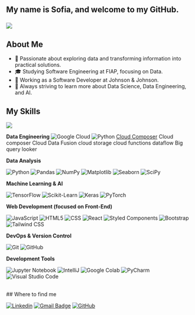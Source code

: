 <h2 align="left">My name is Sofia, and welcome to my GitHub.</h2>

###

![](https://komarev.com/ghpvc/?username=sofiasawczenko&color=006bed)

###

## About Me

- 🤔 Passionate about exploring data and transforming information into practical solutions.
- 🎓 Studying Software Engineering at FIAP, focusing on Data.
- 💼 Working as a Software Developer at Johnson & Johnson.
- 🌱 Always striving to learn more about Data Science, Data Engineering, and AI.

## My Skills

<a href="https://github.com/sofiasawczenko" title="Sofia's Profile">
  <img src="https://github-readme-stats.vercel.app/api/top-langs/?username=sofiasawczenko&theme=light&hide_border=false&include_all_commits=true&count_private=true&layout=compact" />
</a>

**Data Engineering**
![Google Cloud](https://img.shields.io/badge/-GCP-FFFFFF?style=flat&logo=GCP&logoColor=3776AB)
![Python](https://img.shields.io/badge/-Python-FFFFFF?style=flat&logo=python&logoColor=3776AB)
[Cloud Composer](https://img.shields.io/badge/Cloud%20Composer-blue.svg)
Cloud composer
Cloud Data Fusion
cloud storage
cloud functions
dataflow
Big query
looker


**Data Analysis**

![Python](https://img.shields.io/badge/-Python-FFFFFF?style=flat&logo=python&logoColor=3776AB)
![Pandas](https://img.shields.io/badge/-Pandas-FFFFFF?style=flat&logo=pandas&logoColor=150458)
![NumPy](https://img.shields.io/badge/-NumPy-FFFFFF?style=flat&logo=numpy&logoColor=013243)
![Matplotlib](https://img.shields.io/badge/-Matplotlib-FFFFFF?style=flat&logo=matplotlib&logoColor=003366)
![Seaborn](https://img.shields.io/badge/-Seaborn-FFFFFF?style=flat&logo=seaborn&logoColor=2377B7)
![SciPy](https://img.shields.io/badge/-SciPy-FFFFFF?style=flat&logo=scipy&logoColor=8CA1AF)

**Machine Learning & AI**

![TensorFlow](https://img.shields.io/badge/-TensorFlow-FFFFFF?style=flat&logo=tensorflow&logoColor=FF6F00)
![Scikit-Learn](https://img.shields.io/badge/-Scikit--Learn-FFFFFF?style=flat&logo=scikit-learn&logoColor=F7931E)
![Keras](https://img.shields.io/badge/-Keras-FFFFFF?style=flat&logo=keras&logoColor=D00000)
![PyTorch](https://img.shields.io/badge/-PyTorch-FFFFFF?style=flat&logo=pytorch&logoColor=EE4C2C)

**Web Development (focused on Front-End)**

![JavaScript](https://img.shields.io/badge/-JavaScript-FFFFFF?style=flat&logo=javascript&logoColor=F7DF1E)
![HTML5](https://img.shields.io/badge/-HTML5-FFFFFF?style=flat&logo=HTML5&logoColor=E34F26)
![CSS](https://img.shields.io/badge/-CSS-FFFFFF?style=flat&logo=CSS3&logoColor=1572B6)
![React](https://img.shields.io/badge/-React-FFFFFF?style=flat&logo=react&logoColor=61DAFB)
![Styled Components](https://img.shields.io/badge/-Styled%20Components-FFFFFF?style=flat&logo=styled-components&logoColor=DB7093)
![Bootstrap](https://img.shields.io/badge/-Bootstrap-FFFFFF?style=flat&logo=bootstrap&logoColor=7952B3)
![Tailwind CSS](https://img.shields.io/badge/-Tailwind%20CSS-FFFFFF?style=flat&logo=tailwind-css&logoColor=38B2AC)

**DevOps & Version Control**

![Git](https://img.shields.io/badge/-Git-FFFFFF?style=flat&logo=git&logoColor=F05032)
![GitHub](https://img.shields.io/badge/-GitHub-FFFFFF?style=flat&logo=github&logoColor=181717)

**Development Tools**

![Jupyter Notebook](https://img.shields.io/badge/-Jupyter%20Notebook-FFFFFF?style=flat&logo=jupyter&logoColor=F37626)
![IntelliJ](https://img.shields.io/badge/-IntelliJ%20IDEA-FFFFFF?style=flat&logo=intellij-idea&logoColor=2C2255)
![Google Colab](https://img.shields.io/badge/-Google%20Colab-FFFFFF?style=flat&logo=googlecolab&logoColor=F9AB00)
![PyCharm](https://img.shields.io/badge/-PyCharm-FFFFFF?style=flat&logo=pycharm&logoColor=000000)
![Visual Studio Code](https://img.shields.io/badge/-Visual%20Studio%20Code-FFFFFF?style=flat&logo=visual-studio-code&logoColor=007ACC)

<br/>
## Where to find me

[![Linkedin](https://img.shields.io/badge/-sofiasawczenko-blue?style=flat-square&logo=Linkedin&logoColor=white&link=https://www.linkedin.com/in/sofia-sawczenko/)](https://www.linkedin.com/in/sofia-sawczenko/)
[![Gmail Badge](https://img.shields.io/badge/-sofiawko@gmail.com-006bed?style=flat-square&logo=Gmail&logoColor=white&link=mailto:sofiawko@gmail.com)](mailto:sofiawko@gmail.com)
[![GitHub](https://img.shields.io/github/followers/sofiasawczenko?label=follow&style=social)](https://github.com/sofiasawczenko)
